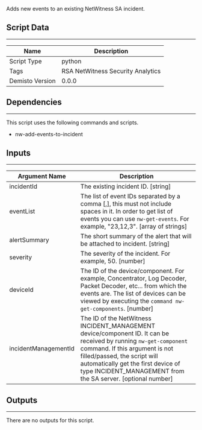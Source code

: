 Adds new events to an existing NetWitness SA incident.

## Script Data
---

| **Name** | **Description** |
| --- | --- |
| Script Type | python |
| Tags | RSA NetWitness Security Analytics |
| Demisto Version | 0.0.0 |

## Dependencies
---
This script uses the following commands and scripts.
* nw-add-events-to-incident

## Inputs
---

| **Argument Name** | **Description** |
| --- | --- |
| incidentId | The existing incident ID. [string]  |
| eventList | The list of event IDs separated by a comma [,], this must not include spaces in it. In order to get list of events you can use `nw-get-events`. For example, "23,12,3". [array of strings] |
| alertSummary | The short summary of the alert that will be attached to incident. [string] |
| severity | The severity of the incident. For example, 50. [number] |
| deviceId | The ID of the device/component. For example, Concentrator, Log Decoder, Packet Decoder, etc... from which the events are. The list of devices can be viewed by executing the `command nw-get-components`. [number] |
| incidentManagementId | The ID of the NetWitness INCIDENT_MANAGEMENT device/component ID. It can be received by running `nw-get-component` command. If this argument is not filled/passed, the script will automatically get the first device of type INCIDENT_MANAGEMENT from the SA server. [optional number] |

## Outputs
---
There are no outputs for this script.
